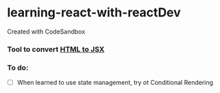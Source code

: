 # learning-react-with-reactDev
Created with CodeSandbox

### Tool to convert [HTML to JSX](https://transform.tools/html-to-jsx)

### To do:
- [ ] When learned to use state management, try ot Conditional Rendering
